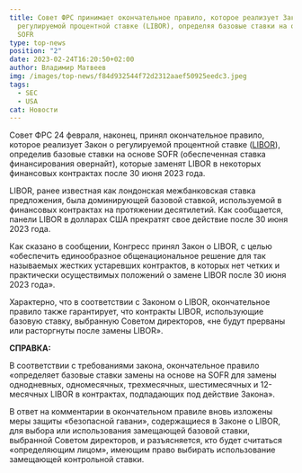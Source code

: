 ```yaml
---
title: Совет ФРС принимает окончательное правило, которое реализует Закон о
  регулируемой процентной ставке (LIBOR), определяя базовые ставки на основе
  SOFR
type: top-news
position: "2"
date: 2023-02-24T16:20:50+02:00
author: Владимир Матвеев
img: /images/top-news/f84d932544f72d2312aaef50925eedc3.jpeg
tags:
  - SEC
  - USA
cat: Новости
---
```

Совет ФРС 24 февраля, наконец, принял окончательное правило, которое реализует Закон о регулируемой процентной ставке ([LIBOR](https://www.federalreserve.gov/newsevents/pressreleases/bcreg20221216a.htm?fbclid=PAAaaSuPEKcuMARXCmyA2q9n0UCztFtCrHsO0Pc33MjZgoapOnymmOc5aQIzs)), определив базовые ставки на основе SOFR (обеспеченная ставка финансирования овернайт), которые заменят LIBOR в некоторых финансовых контрактах после 30 июня 2023 года. 

LIBOR, ранее известная как лондонская межбанковская ставка предложения, была доминирующей базовой ставкой, используемой в финансовых контрактах на протяжении десятилетий. Как сообщается, панели LIBOR в долларах США прекратят свое действие после 30 июня 2023 года.

Как сказано в сообщении, Конгресс принял Закон о LIBOR, с целью «обеспечить единообразное общенациональное решение для так называемых жестких устаревших контрактов, в которых нет четких и практически осуществимых положений о замене LIBOR после 30 июня 2023 года». 

Характерно, что в соответствии с Законом о LIBOR, окончательное правило также гарантирует, что контракты LIBOR, использующие базовую ставку, выбранную Советом директоров, «не будут прерваны или расторгнуты после замены LIBOR».

**СПРАВКА:**

В соответствии с требованиями закона, окончательное правило «определяет базовые ставки замены на основе на SOFR для замены однодневных, одномесячных, трехмесячных, шестимесячных и 12-месячных LIBOR в контрактах, подпадающих под действие Закона».

В ответ на комментарии в окончательном правиле вновь изложены меры защиты «безопасной гавани», содержащиеся в Законе о LIBOR, для выбора или использования замещающей базовой ставки, выбранной Советом директоров, и разъясняется, кто будет считаться «определяющим лицом», имеющим право выбирать использование замещающей контрольной ставки.